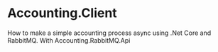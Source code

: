 # Accounting.Client
How to make a simple accounting process async using .Net Core and RabbitMQ. With Accounting.RabbitMQ.Api
